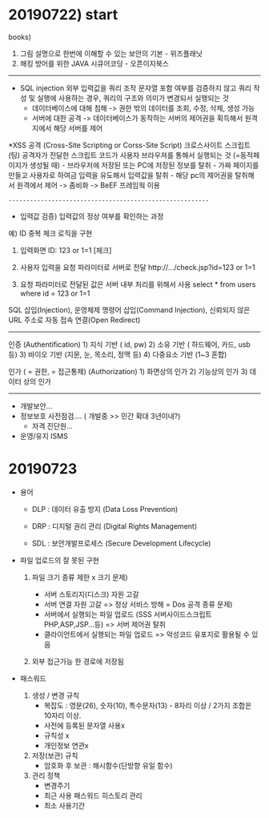 # 20190722) start 

books)
1. 그림 설명으로 한번에 이해할 수 있는 보안의 기본 - 위즈플래닛
2. 해킹 방어를 위한 JAVA 시큐어코딩 - 오픈이지북스
-----------------------------------------------------------

* SQL injection
외부 입력값을 쿼리 조작 문자열 포함 여부를 검증하지 않고 쿼리 작성 및 실행에 사용하는 경우, 쿼리의 구조와 의미가 변경되서 실행되는 것
    - 데이터베이스에 대해 침해 -> 권한 밖의 데이터를 조회, 수정, 삭제, 생성 가능
    - 서버에 대한 공격 -> 데이터베이스가 동작하는 서버의 제어권을 획득해서 원격지에서 해당 서버를 제어

*XSS 공격 (Cross-Site Scripting or Corss-Site Script)
크로스사이트 스크립트(팅)
공격자가 전달한 스크립트 코드가 사용자 브라우져를 통해서 실행되는 것 (=동적페이지가 생성될 때)
    - 브라우저에 저장된 또는 PC에 저장된 정보를 탈취
    - 가짜 페이지를 만들고 사용자로 하여금 입력을 유도해서 입력값을 탈취
    - 해당 pc의 제어권을 탈취해서 원격에서 제어 -> 좀비화 -> BeEF 프레임웍 이용


    --------------------------------------------------------

* 입력값 검증)
입력값의 정상 여부를 확인하는 과정


예) ID 중복 체크 로직을 구현
1. 입력화면
ID: 123 or 1=1 [체크]

2. 사용자 입력을 요청 파라미터로 서버로 전달
http://.../check.jsp?id=123 or 1=1

3. 요청 파라미터로 전달된 값은 서버 내부 처리를 위해서 사용
select * from users where id = 123 or 1=1


SQL 삽입(Injection), 운영체제 명령어 삽입(Command Injection), 신뢰되지 않은 URL 주소로 자동 접속 연결(Open Redirect)


-----------------------------------------------------------------
인증 (Authentification)
    1) 지식 기반 ( id, pw)
    2) 소유 기반 ( 하드웨어, 카드, usb 등)
    3) 바이오 기반 (지문, 눈, 목소리, 정맥 등)
    4) 다중요소 기반 (1~3 혼합)

인가 ( = 권한, = 접근통제) (Authorization)
    1) 화면상의 인가
    2) 기능상의 인가
    3) 데이터 상의 인가



------------------------------------------------------------
* 개발보안...
* 정보보호 사전점검.... ( 개발중 >> 민간 확대 3년이내?)
    - 자격 진단원...
* 운영/유지 ISMS








# 20190723

* 용어
    - DLP : 데이터 유출 방지 (Data Loss Prevention)
    - DRP : 디지털 권리 관리 (Digital Rights Management)
    
    - SDL : 보안개발프로세스 (Secure Development Lifecycle)

* 파일 업로드의 잘 못된 구현
    1) 파일 크기 종류 제한 x
        크기 문제)
        - 서버 스토리지(디스크) 자원 고갈
        - 서버 연결 자원 고갈
            => 정상 서비스 방해 = Dos 공격
        종류 문제)
        - 서버에서 실행되는 파일 업로드 (SSS 서버사이드스크립트 PHP,ASP,JSP...등)
            => 서버 제어권 탈취
        - 클라이언트에서 실행되는 파일 업로드
            => 악성코드 유포지로 활용될 수 있음
    
    2) 외부 접근가능 한 경로에 저장됨

* 패스워드
    1) 생성 / 변경 규칙
        - 복잡도 : 영문(26), 숫자(10), 특수문자(13) - 8자리 이상 / 2가지 조합은 10자리 이상. 
        - 사전에 등록된 문자열 사용x
        - 규칙성 x
        - 개인정보 연관x
    2) 저장(보관) 규칙
        - 암호화 후 보관 : 해시함수(단방향 유일 함수) 
    3) 관리 정책
        - 변경주기
        - 최근 사용 패스워드 히스토리 관리
        - 최소 사용기간 